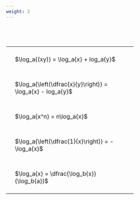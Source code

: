```yaml
---
weight: 3
---
```


#  
<br>
<style type="text/css">
#T_0a156 th.col_heading {
  text-align: left;
  font-size: 1em;
}
#T_0a156 td {
  text-align: left;
  font-size: 1em;
  padding: 1.5em;
}
#T_0a156_row0_col0, #T_0a156_row1_col0, #T_0a156_row2_col0, #T_0a156_row3_col0, #T_0a156_row4_col0 {
  width: 300px;
  white-space: pre-wrap;
}
</style>
<table id="T_0a156">
  <thead>
  </thead>
  <tbody>
    <tr>
      <td id="T_0a156_row0_col0" class="data row0 col0" >$\log_a{(xy)} = \log_a{x} + log_a{y}$</td>
    </tr>
    <tr>
      <td id="T_0a156_row1_col0" class="data row1 col0" >$\log_a{\left(\dfrac{x}{y}\right)} = \log_a{x} - log_a{y}$</td>
    </tr>
    <tr>
      <td id="T_0a156_row2_col0" class="data row2 col0" >$\log_a{x^n} = n\log_a{x}$</td>
    </tr>
    <tr>
      <td id="T_0a156_row3_col0" class="data row3 col0" >$\log_a{\left(\dfrac{1}{x}\right)} = -\log_a{x}$</td>
    </tr>
    <tr>
      <td id="T_0a156_row4_col0" class="data row4 col0" >$\log_a{x} = \dfrac{\log_b{x}}{\log_b{a}}$</td>
    </tr>
  </tbody>
</table>
